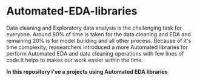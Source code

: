 # Automated-EDA-libraries
Data cleaning and Exploratory data analysis is the challenging task for everyone. Around 80% of time is taken for the data cleaning and EDA and remaining 20% is for model building and all other process. Because of it's time complexity, reasearchers introduced a more Automated libraries for perform Automated EDA and data cleaning operations with few lines of code.It helps to makes our work easier within the time.

__In this repository i've a projects using Automated EDA libraries__
